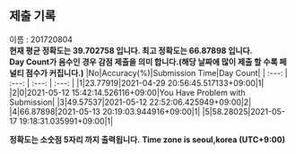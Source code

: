 


  
## 제출 기록  
이름 : 201720804  
**현재 평균 정확도는 39.702758 입니다. 최고 정확도는 66.87898 입니다.**  
**Day Count가 음수인 경우 감점 제출을 의미 합니다.(해당 날짜에 많이 제출 할 수록 페널티 점수가 커집니다.)**
|No|Accuracy(%)|Submission Time|Day Count|
| :---: | :---: | :---: | :---: |
|1|23.77919|2021-04-29 20:56:45.517133+09:00|1|
|2|0|2021-05-12 15:42:14.526116+09:00|You Have Problem with Submission|
|3|49.57537|2021-05-12 22:52:06.425949+09:00|2|
|4|66.87898|2021-05-13 20:19:03.944916+09:00|1|
|5|58.28025|2021-05-17 19:18:31.035991+09:00|1|


**정확도는 소숫점 5자리 까지 출력됩니다.**
**Time zone is seoul,korea (UTC+9:00)**
